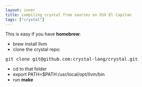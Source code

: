 ```yaml
---
layout: inner
title: compiling crystal from sources on OSX El Capitan
tags: ["crystal"]
---
```

This is easy if you have <b>homebrew</b>:
* brew install llvm
* clone the crystal repo:
<pre>
git clone git@github.com:crystal-lang/crystal.git
</pre>
* cd to that folder
* export PATH=$PATH:/usr/local/opt/llvm/bin
* run <b>make</b>
